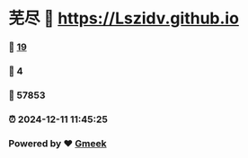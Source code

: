 # 芜尽 :link: https://Lszidv.github.io 
### :page_facing_up: [19](https://Lszidv.github.io/tag.html) 
### :speech_balloon: 4 
### :hibiscus: 57853 
### :alarm_clock: 2024-12-11 11:45:25 
### Powered by :heart: [Gmeek](https://github.com/Meekdai/Gmeek)
